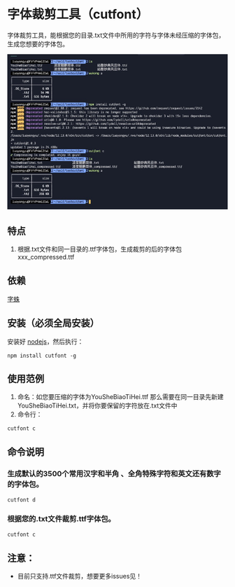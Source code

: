 # 字体裁剪工具（cutfont）

字体裁剪工具，能根据您的目录.txt文件中所用的字符与字体未经压缩的字体包，生成您想要的字体包。

<img alt="字体裁剪工具使用界面" width="700" src="./example/use_01.jpg">

## 特点

1. 根据.txt文件和同一目录的.ttf字体包，生成裁剪的后的字体包 xxx_compressed.ttf

## 依赖

[字蛛](https://github.com/aui/font-spider)

## 安装（必须全局安装）

安装好 [nodejs](http://nodejs.org)，然后执行：

``` shell
npm install cutfont -g
```

## 使用范例

1. 命名：如您要压缩的字体为YouSheBiaoTiHei.ttf 那么需要在同一目录先新建YouSheBiaoTiHei.txt，并将你要保留的字符放在.txt文件中
2. 命令行：

``` shell
cutfont c
```

## 命令说明

  ### 生成默认的3500个常用汉字和半角 、全角特殊字符和英文还有数字的字体包。
  ``` shell
  cutfont d
  ```
  ### 根据您的.txt文件裁剪.ttf字体包。
  ``` shell
  cutfont c
  ```

## 注意：
- 目前只支持.ttf文件裁剪，想要更多issues见！